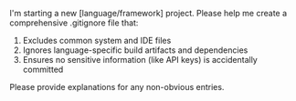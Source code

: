 I'm starting a new [language/framework] project. Please help me create a comprehensive .gitignore file that:
1. Excludes common system and IDE files
2. Ignores language-specific build artifacts and dependencies
3. Ensures no sensitive information (like API keys) is accidentally committed

Please provide explanations for any non-obvious entries.